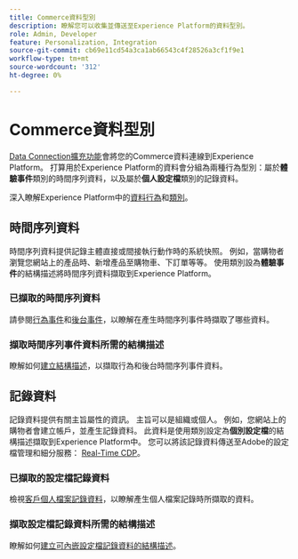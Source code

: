 ```yaml
---
title: Commerce資料型別
description: 瞭解您可以收集並傳送至Experience Platform的資料型別。
role: Admin, Developer
feature: Personalization, Integration
source-git-commit: cb69e11cd54a3ca1ab66543c4f28526a3cf1f9e1
workflow-type: tm+mt
source-wordcount: '312'
ht-degree: 0%

---
```


# Commerce資料型別

[Data Connection擴充功能](overview.md)會將您的Commerce資料連線到Experience Platform。 打算用於Experience Platform的資料會分組為兩種行為型別：屬於&#x200B;**體驗事件**&#x200B;類別的時間序列資料，以及屬於&#x200B;**個人設定檔**&#x200B;類別的記錄資料。

深入瞭解Experience Platform中的[資料行為](https://experienceleague.adobe.com/docs/experience-platform/xdm/schema/composition.html#data-behaviors)和[類別](https://experienceleague.adobe.com/docs/experience-platform/xdm/schema/composition.html#class)。

## 時間序列資料

時間序列資料提供記錄主體直接或間接執行動作時的系統快照。 例如，當購物者瀏覽您網站上的產品時、新增產品至購物車、下訂單等等。 使用類別設為&#x200B;**體驗事件**&#x200B;的結構描述將時間序列資料擷取到Experience Platform。

### 已擷取的時間序列資料

請參閱[行為事件](events.md)和[後台事件](events-backoffice.md)，以瞭解在產生時間序列事件時擷取了哪些資料。

### 擷取時間序列事件資料所需的結構描述

瞭解如何[建立結構描述](update-xdm.md)，以擷取行為和後台時間序列事件資料。

## 記錄資料

記錄資料提供有關主旨屬性的資訊。 主旨可以是組織或個人。 例如，您網站上的購物者會建立帳戶，並產生記錄資料。 此資料是使用類別設定為&#x200B;**個別設定檔**&#x200B;的結構描述擷取到Experience Platform中。 您可以將該記錄資料傳送至Adobe的設定檔管理和細分服務： [Real-Time CDP](https://experienceleague.adobe.com/docs/experience-platform/rtcdp/intro/rtcdp-intro/overview.html)。

### 已擷取的設定檔記錄資料

檢視[客戶個人檔案記錄資料](events-profilerecord.md)，以瞭解產生個人檔案記錄時所擷取的資料。

### 擷取設定檔記錄資料所需的結構描述

瞭解如何[建立可內嵌設定檔記錄資料的結構描述](profile-data.md)。
